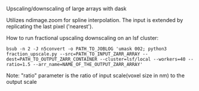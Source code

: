 Upscaling/downscaling of large arrays with dask 

Utilizes ndimage.zoom for spline interpolation. The input is extended by replicating the last pixel ('nearest').

How to run fractional upscaling downscaling on an lsf cluster:

`bsub -n 2 -J n5convert -o PATH_TO_JOBLOG 'umask 002; python3 fraction_upscale.py --src=PATH_TO_INPUT_ZARR_ARRAY --dest=PATH_TO_OUTPUT_ZARR_CONTAINER --cluster=lsf/local --workers=40 --ratio=1.5 --arr_name=NAME_OF_THE_OUTPUT_ZARR_ARRAY'`

Note: "ratio" parameter is the ratio of input scale(voxel size in nm) to the output scale
